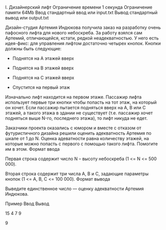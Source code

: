
I. Дизайнерский лифт
Ограничение времени 	1 секунда
Ограничение памяти 	64Mb
Ввод 	стандартный ввод или input.txt
Вывод 	стандартный вывод или output.txt

Дизайн-студия Артемия Индюкова получила заказ на разработку очень пафосного лифта для нового небоскреба. За работу взялся сам Артемий, отличающейся, кстати, редкой неадекватностью. У него есть идея-фикс: для управления лифтом достаточно четырех кнопок. Кнопки должны быть следующие:

- Поднятся на A этажей вверх

- Поднятся на B этажей вверх

- Поднятся на C этажей вверх

- Спустится на первый этаж

Изначально лифт находится на первом этаже. Пассажир лифта использует первые три кнопки чтобы попасть на тот этаж, на который он хочет. Если пассажир пытается подняться вверх на A, B или C этажей, а такого этажа в здании не существует (т.е. пассажир хочет подняться выше N-го, последнего этажа), то лифт никуда не едет.

Заказчики проекта оказались с юмором и вместе с отказом от футуристичного дизайна решили оценить адекватность Артемия по шкале от 1 до N. Оценка адеватности равна количеству этажей, на которые можно попасть с первого с помощью такого лифта. Помогите им в этом.
Формат ввода

Первая строка содержит число N – высоту небоскреба (1 <= N <= 500 000).

Вторая строка содержит три числа A, B и C, задающие параметры кнопок (1 <= A, B, C <= 100 000).
Формат вывода

Выведите единственное число — оценку адекватности Артемия Индюкова.

Пример
Ввод
Вывод

15
4 7 9

	

9
